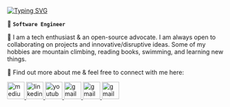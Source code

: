 [![Typing SVG](https://readme-typing-svg.demolab.com?font=Fira+Code&weight=600&pause=1000&color=00B0F7&vCenter=true&width=435&lines=Hi%2C+This+is+Vahid)](https://git.io/typing-svg)



🚀 **`Software Engineer`**


🔭 I am a tech enthusiast & an open-source advocate. I am always open to collaborating on projects and innovative/disruptive ideas. Some of my hobbies are mountain climbing, reading books, swimming, and learning new things.

<p align="left">🧿 Find out more about me & feel free to connect with me here:</p>
<p align="left">
  <a href="https://medium.com/@this-is-vahiiid" target="_blank" rel="noreferrer" title="https://medium.com/@this-is-vahiiid">
    <img
      src="https://www.vectorlogo.zone/logos/medium/medium-icon.svg"
      alt="medium"
      width="40"
      height="40"
      style="background:white"
    />
  </a>
  <a href="https://www.linkedin.com/in/this-is-vahiiid/" target="_blank" rel="noreferrer" title="https://www.linkedin.com/in/this-is-vahiiid/">
    <img
      src="https://www.vectorlogo.zone/logos/linkedin/linkedin-icon.svg"
      alt="linkedin"
      width="40"
      height="40"
    />
  </a>  
  <a href="https://www.youtube.com/@this-is-vahiiid" target="_blank" rel="noreferrer" title="https://www.youtube.com/@this-is-vahiiid">
    <img
      src="https://www.vectorlogo.zone/logos/youtube/youtube-icon.svg"
      alt="youtube"
      width="40"
      height="40"
    />
  </a>
  <a href="mailto:zafarivahid@gmail.com" target="_blank" rel="noreferrer" title="zafarivahid@gmail.com">
    <img
      src="https://www.vectorlogo.zone/logos/gmail/gmail-icon.svg"
      alt="gmail"
      width="40"
      height="40"
    />
  </a>    
  
  <a href="https://t.me/this_is_vahiiid" target="_blank" rel="noreferrer" title="@this_is_vahiiid">
    <img
      src="https://www.vectorlogo.zone/logos/telegram/telegram-icon.svg"
      alt="gmail"
      width="40"
      height="40"
    />
  </a> 
  <a href="https://www.buymeacoffee.com/vahid.zafari" target="_blank" rel="noreferrer" title="https://www.buymeacoffee.com/vahid.zafari">
    <img
      src="https://www.vectorlogo.zone/logos/buymeacoffee/buymeacoffee-icon.svg"
      alt="gmail"
      height="40"
    />
  </a>
</p>
